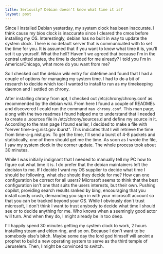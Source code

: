 ```yaml
---
title: Seriously? Debian doesn't know what time it is?
layout: post
---
```


Since I installed Debian yesterday, my system clock has been inaccurate. I think cause my bios clock is inaccurate since I cleared the cmos before installing my OS. Interestingly, debian has no built in way to update the system clock. There is no default server that is communicated with to set the time for you. It is assumed that if you want to know what time it is, you'll set it up yourself. What the hell? Haven't we agreed that because I'm in the central united states, the time is decided for me already? I told you I'm in America/Chicago, what more do you want from me?

So I checked out the debian wiki entry for datetime and found that I had a couple of options for managing my system time. I had to do a bit of research to decide which tool I wanted to install to run as my timekeeping daemon and I settled on chrony.

After installing chrony from apt, I checked out /etc/chrony/chrony.conf as recommended by the debian wiki. From here I found a couple of READMEs and discovered I could run the command `man chrony.conf`. This man page, along with the two readmes i found helped me to understand that I needed to create a .sources file in /etc/chrony/sources.d and define my source in it. According to the man page I found earlier, I decided to make a file with "server time-a-g.nist.gov iburst". This indicates that I will retrieve the time from time-a-g.nist.gov. To get the time, I'll send a burst of 4-8 packets and statistically, one of them should get me the time. As soon as I wrote the file, I saw my system clock in the corner update. The whole process took about 30 minutes.

While I was initially indignant that I needed to manually tell my PC how to figure out what time it is. I do prefer that the debian maintainers left the decision to me. If I decide I want my OS supplier to decide what time I should be following, what else should they decide for me? How can one configuration be correct for all users? Microsoft seems to think that the best configuration isn't one that suits the users interests, but their own. Pushing copilot, providing search results ranked by bing, encouraging that you install candy crush, demanding you sign in with your microsoft account so that you can be tracked beyond your OS. While I obviously don't trust microsoft, I don't think I want to trust anybody to decide what time I should see or to decide anything for me. Who knows when a seemingly good actor will turn. And when they do, I might already be in too deep.

I'll happily spend 30 minutes getting my system clock to work, 2 hours installing steam and elden ring, and so on. Because I don't want to be somebody else's bitch. Maybe some day the lord god himself will anoint a prophet to build a new operating system to serve as the third temple of Jeruselem. Then, I might be convinced to switch.
